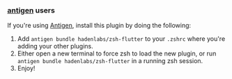 <!-- Space: Projects -->
<!-- Parent: ZshFlutter -->
<!-- Title: Installation Antigen ZshFlutter-->
<!-- Label: ZshFlutter -->
<!-- Label: Project -->
<!-- Label: Installation -->
<!-- Label: Antigen -->
<!-- Include: ./../../disclaimer.md -->
<!-- Include: ac:toc -->

### [antigen](https://github.com/zsh-users/antigen) users

If you're using [Antigen](https://github.com/zsh-users/antigen), install this plugin by doing the following:

1. Add `antigen bundle hadenlabs/zsh-flutter` to your `.zshrc` where you're adding your other plugins.
2. Either open a new terminal to force zsh to load the new plugin, or run `antigen bundle hadenlabs/zsh-flutter` in a running zsh session.
3. Enjoy!
